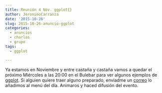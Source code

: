 ```yaml
---
title: Reunión 4 Nov. ggplot{}
author: JeronimoCarranza
date: '2015-10-26'
slug: 2015-10-26-anuncio-ggplot
categories: 
  - anuncios
  - charlas
  - grupo
tags:
  - ggplot

---
```


Ya estamos en Noviembre y entre castaña y castaña vamos a quedar el próximo Miércoles a las 20:00 en el Bulebar para ver algunos ejemplos de [ggplot](https://ggplot2.tidyverse.org/). Si alguien quiere traer alguno preparado, enviadme un [correo](mailto:nacho.bartomeus@gmail.com) lo añadimos al menú del día. Animaros y haced difusión del evento.

